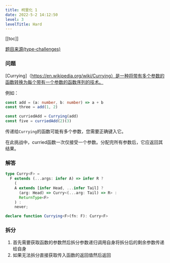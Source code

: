 ```yaml
---
title: 柯里化 1
date: 2022-5-2 14:12:50
level: 3
levelTitle: Hard
---
```


[[toc]]

[题目来源(type-challenges)](https://github.com/type-challenges/type-challenges/blob/main/questions/00017-hard-currying-1/README.zh-CN.md)

### 问题
[Currying]（https://en.wikipedia.org/wiki/Currying）是一种将带有多个参数的函数转换为每个带有一个参数的函数序列的技术。

例如：

```typescript
const add = (a: number, b: number) => a + b
const three = add(1, 2)

const curriedAdd = Currying(add)
const five = curriedAdd(2)(3)
```

传递给`Currying`的函数可能有多个参数，您需要正确键入它。

在此挑战中，curried函数一次仅接受一个参数。分配完所有参数后，它应返回其结果。

### 解答

```typescript
type Curry<F> = 
  F extends (...args: infer A) => infer R ?
    (
    A extends [infer Head, ...infer Tail] ?
      (arg: Head) => Curry<(...arg: Tail) => R> :
      ReturnType<F>
    ) :
    never;

declare function Currying<F>(fn: F): Curry<F>
```

### 拆分
1. 首先需要获取函数的参数然后拆分参数递归调用自身将拆分后的剩余参数传递给自身
2. 如果无法拆分直接获取传入函数的返回值然后返回

